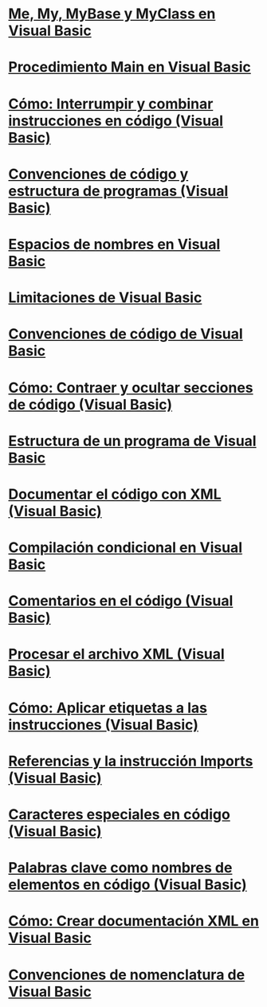 # [Me, My, MyBase y MyClass en Visual Basic](me-my-mybase-and-myclass.md)
# [Procedimiento Main en Visual Basic](main-procedure.md)
# [Cómo: Interrumpir y combinar instrucciones en código (Visual Basic)](how-to-break-and-combine-statements-in-code.md)
# [Convenciones de código y estructura de programas (Visual Basic)](program-structure-and-code-conventions.md)
# [Espacios de nombres en Visual Basic](namespaces.md)
# [Limitaciones de Visual Basic](limitations.md)
# [Convenciones de código de Visual Basic](coding-conventions.md)
# [Cómo: Contraer y ocultar secciones de código (Visual Basic)](how-to-collapse-and-hide-sections-of-code.md)
# [Estructura de un programa de Visual Basic](structure-of-a-visual-basic-program.md)
# [Documentar el código con XML (Visual Basic)](documenting-your-code-with-xml.md)
# [Compilación condicional en Visual Basic](conditional-compilation.md)
# [Comentarios en el código (Visual Basic)](comments-in-code.md)
# [Procesar el archivo XML (Visual Basic)](processing-the-xml-file.md)
# [Cómo: Aplicar etiquetas a las instrucciones (Visual Basic)](how-to-label-statements.md)
# [Referencias y la instrucción Imports (Visual Basic)](references-and-the-imports-statement.md)
# [Caracteres especiales en código (Visual Basic)](special-characters-in-code.md)
# [Palabras clave como nombres de elementos en código (Visual Basic)](keywords-as-element-names-in-code.md)
# [Cómo: Crear documentación XML en Visual Basic](how-to-create-xml-documentation.md)
# [Convenciones de nomenclatura de Visual Basic](naming-conventions.md)
